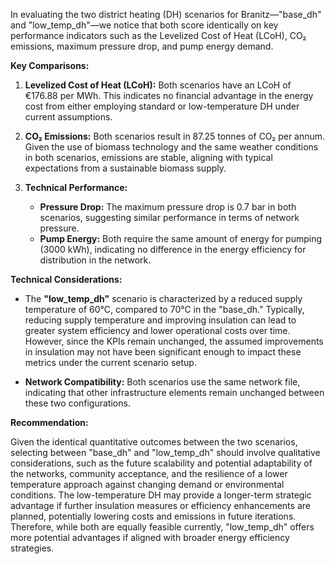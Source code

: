 In evaluating the two district heating (DH) scenarios for Branitz—"base_dh" and "low_temp_dh"—we notice that both score identically on key performance indicators such as the Levelized Cost of Heat (LCoH), CO₂ emissions, maximum pressure drop, and pump energy demand.

**Key Comparisons:**

1. **Levelized Cost of Heat (LCoH):** Both scenarios have an LCoH of €176.88 per MWh. This indicates no financial advantage in the energy cost from either employing standard or low-temperature DH under current assumptions.

2. **CO₂ Emissions:** Both scenarios result in 87.25 tonnes of CO₂ per annum. Given the use of biomass technology and the same weather conditions in both scenarios, emissions are stable, aligning with typical expectations from a sustainable biomass supply.

3. **Technical Performance:**
   - **Pressure Drop:** The maximum pressure drop is 0.7 bar in both scenarios, suggesting similar performance in terms of network pressure.
   - **Pump Energy:** Both require the same amount of energy for pumping (3000 kWh), indicating no difference in the energy efficiency for distribution in the network.

**Technical Considerations:**
- The **"low_temp_dh"** scenario is characterized by a reduced supply temperature of 60°C, compared to 70°C in the "base_dh." Typically, reducing supply temperature and improving insulation can lead to greater system efficiency and lower operational costs over time. However, since the KPIs remain unchanged, the assumed improvements in insulation may not have been significant enough to impact these metrics under the current scenario setup.

- **Network Compatibility:** Both scenarios use the same network file, indicating that other infrastructure elements remain unchanged between these two configurations.

**Recommendation:**

Given the identical quantitative outcomes between the two scenarios, selecting between "base_dh" and "low_temp_dh" should involve qualitative considerations, such as the future scalability and potential adaptability of the networks, community acceptance, and the resilience of a lower temperature approach against changing demand or environmental conditions. The low-temperature DH may provide a longer-term strategic advantage if further insulation measures or efficiency enhancements are planned, potentially lowering costs and emissions in future iterations. Therefore, while both are equally feasible currently, "low_temp_dh" offers more potential advantages if aligned with broader energy efficiency strategies.
